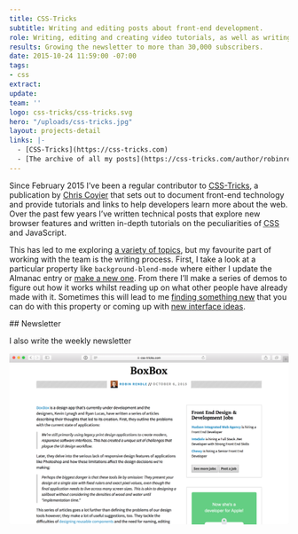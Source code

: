 ```yaml
---
title: CSS-Tricks
subtitle: Writing and editing posts about front-end development.
role: Writing, editing and creating video tutorials, as well as writing the weekly newsletter.
results: Growing the newsletter to more than 30,000 subscribers.
date: 2015-10-24 11:59:00 -07:00
tags:
- css
extract:
update:
team: ''
logo: css-tricks/css-tricks.svg
hero: "/uploads/css-tricks.jpg"
layout: projects-detail
links: |-
  - [CSS-Tricks](https://css-tricks.com)
  - [The archive of all my posts](https://css-tricks.com/author/robinrendle/)
---
```


Since February 2015 I’ve been a regular contributor to [CSS-Tricks](https://css-tricks.com/), a publication by [Chris Coyier](http://twitter.com/chriscoyier) that sets out to document front-end technology and provide tutorials and links to help developers learn more about the web. Over the past few years I’ve written technical posts that explore new browser features and written in-depth tutorials on the peculiarities of <abbr title='Cascading style sheets'>CSS</abbr> and JavaScript.

This has led to me exploring [a variety of topics](https://css-tricks.com/author/robinrendle/), but my favourite part of working with the team is the writing process. First, I take a look at a particular property like `background-blend-mode` where either I update the Almanac entry or [make a new one](https://css-tricks.com/almanac/properties/b/background-blend-mode/). From there I’ll make a series of demos to figure out how it works whilst reading up on what other people have already made with it. Sometimes this will lead to me [finding something new](https://css-tricks.com/chaining-multiple-blend-modes/) that you can do with this property or coming up with [new interface ideas](https://css-tricks.com/reverse-text-color-mix-blend-mode/).

## Newsletter

I also write the weekly newsletter

![Link post](/build/images/work/css-tricks/link.png)
